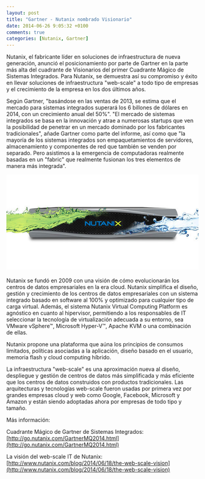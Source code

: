 ```yaml
---
layout: post
title: "Gartner - Nutanix nombrado Visionario"
date: 2014-06-26 9:05:32 +0100
comments: true
categories: [Nutanix, Gartner] 
---
```


Nutanix, el fabricante líder en soluciones de infraestructura de nueva generación, anunció el posicionamiento por parte de Gartner en la parte más alta del cuadrante de Visionarios del primer Cuadrante Mágico de Sistemas Integrados. Para Nutanix, se demuestra así su compromiso y éxito en llevar soluciones de infraestructura "web-scale" a todo tipo de empresas y el crecimiento de la empresa en los dos últimos años.

<!-- MORE -->
 
Según Gartner, "basándose en las ventas de 2013, se estima que el mercado para sistemas integrados superará los 6 billones de dólares en 2014, con un crecimiento anual del 50%". "El mercado de sistemas integrados se basa en la innovación y atrae a numerosas startups que ven la posibilidad de penetrar en un mercado dominado por los fabricantes tradicionales", añade Gartner como parte del informe, así como que "la mayoría de los sistemas integrados son empaquetamientos de servidores, almacenamiento y componentes de red que también se venden por separado. Pero asistimos a la emergencia de computadoras realmente basadas en un "fabric" que realmente fusionan los tres elementos de manera más integrada".

![nutanixwave](/images/blog/nutanix-wave.jpg)

Nutanix se fundó en 2009 con una visión de cómo evolucionarán los centros de datos empresariales en la era cloud. Nutanix simplifica el diseño, gestión y crecimiento de los centros de datos empresariales con un sistema integrado basado en software al 100% y optimizado para cualquier tipo de carga virtual. Además, el sistema Nutanix Virtual Computing Platform es agnóstico en cuanto al hipervisor, permitiendo a los responsables de IT seleccionar la tecnología de virtualización adecuada a su entorno, sea VMware vSphere™, Microsoft Hyper-V™, Apache KVM o una combinación de ellas.

Nutanix propone una plataforma que aúna los principios de consumos limitados, políticas asociadas a la aplicación, diseño basado en el usuario, memoria flash y cloud computing híbrido.

La infraestructura "web-scale" es una aproximación nueva al diseño, despliegue y gestión de centros de datos más simplificada y más eficiente que los centros de datos construidos con productos tradicionales. Las arquitecturas y tecnologías web-scale fueron usadas por primera vez por grandes empresas cloud y web como Google, Facebook, Microsoft y Amazon y están siendo adoptadas ahora por empresas de todo tipo y tamaño.

Más información:

Cuadrante Mágico de Gartner de Sistemas Integrados:
[http://go.nutanix.com/GartnerMQ2014.html](http://go.nutanix.com/GartnerMQ2014.html)

La visión del web-scale IT de Nutanix:
[http://www.nutanix.com/blog/2014/06/18/the-web-scale-vision](http://www.nutanix.com/blog/2014/06/18/the-web-scale-vision)


